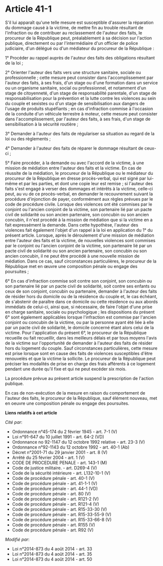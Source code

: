 # Article 41-1

S'il lui apparaît qu'une telle mesure est susceptible d'assurer la réparation du dommage causé à la victime, de mettre fin au
trouble résultant de l'infraction ou de contribuer au reclassement de l'auteur des faits, le procureur de la République peut,
préalablement à sa décision sur l'action publique, directement ou par l'intermédiaire d'un officier de police judiciaire,
d'un délégué ou d'un médiateur du procureur de la République : 

1° Procéder au rappel auprès de l'auteur des faits des obligations résultant de la loi ; 

2° Orienter l'auteur des faits vers une structure sanitaire, sociale ou professionnelle ; cette mesure peut consister dans
l'accomplissement par l'auteur des faits, à ses frais, d'un stage ou d'une formation dans un service ou un organisme
sanitaire, social ou professionnel, et notamment d'un stage de citoyenneté, d'un stage de responsabilité parentale, d'un
stage de responsabilisation pour la prévention et la lutte contre les violences au sein du couple et sexistes ou d'un stage
de sensibilisation aux dangers de l'usage de produits stupéfiants ; en cas d'infraction commise à l'occasion de la conduite
d'un véhicule terrestre à moteur, cette mesure peut consister dans l'accomplissement, par l'auteur des faits, à ses frais,
d'un stage de sensibilisation à la sécurité routière ; 

3° Demander à l'auteur des faits de régulariser sa situation au regard de la loi ou des règlements ; 

4° Demander à l'auteur des faits de réparer le dommage résultant de ceux-ci ; 

5° Faire procéder, à la demande ou avec l'accord de la victime, à une mission de médiation entre l'auteur des faits et la
victime. En cas de réussite de la médiation, le procureur de la République ou le médiateur du procureur de la République en
dresse procès-verbal, qui est signé par lui-même et par les parties, et dont une copie leur est remise ; si l'auteur des
faits s'est engagé à verser des dommages et intérêts à la victime, celle-ci peut, au vu de ce procès-verbal, en demander le
recouvrement suivant la procédure d'injonction de payer, conformément aux règles prévues par le code de procédure civile.
Lorsque des violences ont été commises par le conjoint ou l'ancien conjoint de la victime, son partenaire lié par un pacte
civil de solidarité ou son ancien partenaire, son concubin ou son ancien concubin, il n'est procédé à la mission de médiation
que si la victime en a fait expressément la demande. Dans cette hypothèse, l'auteur des violences fait également l'objet d'un
rappel à la loi en application du 1° du présent article. Lorsque, après le déroulement d'une mission de médiation entre
l'auteur des faits et la victime, de nouvelles violences sont commises par le conjoint ou l'ancien conjoint de la victime,
son partenaire lié par un pacte civil de solidarité ou son ancien partenaire, son concubin ou son ancien concubin, il ne peut
être procédé à une nouvelle mission de médiation. Dans ce cas, sauf circonstances particulières, le procureur de la
République met en œuvre une composition pénale ou engage des poursuites ; 

6° En cas d'infraction commise soit contre son conjoint, son concubin ou son partenaire lié par un pacte civil de solidarité,
soit contre ses enfants ou ceux de son conjoint, concubin ou partenaire, demander à l'auteur des faits de résider hors du
domicile ou de la résidence du couple et, le cas échéant, de s'abstenir de paraître dans ce domicile ou cette résidence ou
aux abords immédiats de celui-ci, ainsi que, si nécessaire, de faire l'objet d'une prise en charge sanitaire, sociale ou
psychologique ; les dispositions du présent 6° sont également applicables lorsque l'infraction est commise par l'ancien
conjoint ou concubin de la victime, ou par la personne ayant été liée à elle par un pacte civil de solidarité, le domicile
concerné étant alors celui de la victime. Pour l'application du présent 6°, le procureur de la République recueille ou fait
recueillir, dans les meilleurs délais et par tous moyens l'avis de la victime sur l'opportunité de demander à l'auteur des
faits de résider hors du logement du couple. Sauf circonstances particulières, cette mesure est prise lorsque sont en cause
des faits de violences susceptibles d'être renouvelés et que la victime la sollicite. Le procureur de la République peut
préciser les modalités de prise en charge des frais afférents à ce logement pendant une durée qu'il fixe et qui ne peut
excéder six mois. 

La procédure prévue au présent article suspend la prescription de l'action publique. 

En cas de non-exécution de la mesure en raison du comportement de l'auteur des faits, le procureur de la République, sauf
élément nouveau, met en oeuvre une composition pénale ou engage des poursuites.

**Liens relatifs à cet article**

_Cité par_:

  - Ordonnance n°45-174 du 2 février 1945 - art. 7-1 (V)
  - Loi n°91-647 du 10 juillet 1991 - art. 64-2 (VD)
  - Ordonnance no 92-1147 du 12 octobre 1992 relative  - art. 23-3 (V)
  - Ordonnance n°92-1143 du 12 octobre 1992 - art. 40-1 (Ab)
  - Décret n°2001-71 du 29 janvier 2001 - art. 8 (V)
  - Arrêté du 25 février 2004 - art. 1 (V)
  - CODE DE PROCEDURE PENALE - art. 143-1 (M)
  - Code de justice militaire. - art. D269-4 (V)
  - Code de la sécurité intérieure - art. L132-10-1 (V)
  - Code de procédure pénale - art. 40-1 (V)
  - Code de procédure pénale - art. 41-1-1 (V)
  - Code de procédure pénale - art. 44-1 (VD)
  - Code de procédure pénale - art. 80 (V)
  - Code de procédure pénale - art. R121-2 (V)
  - Code de procédure pénale - art. R121-4 (V)
  - Code de procédure pénale - art. R15-33-30 (V)
  - Code de procédure pénale - art. R15-33-55-9 (V)
  - Code de procédure pénale - art. R15-33-66-8 (V)
  - Code de procédure pénale - art. R155 (V)
  - Code de procédure pénale - art. R92 (V)

_Modifié par_:

  - Loi n°2014-873 du 4 août 2014 - art. 33
  - Loi n°2014-873 du 4 août 2014 - art. 35
  - Loi n°2014-873 du 4 août 2014 - art. 50
